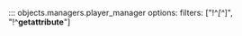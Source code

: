 ::: objects.managers.player_manager
    options:
      filters: ["!^_[^_]", "!^__getattribute__"]

[comment]: <>              (^^^^^^ Hiding the overwritten __getattribute__ function)
